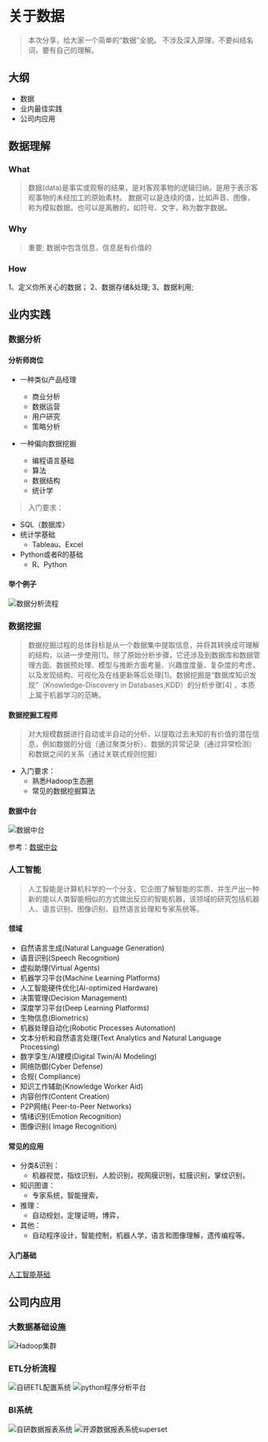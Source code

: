 # 关于数据

> 本次分享，给大家一个简单的“数据”全貌。
> 不涉及深入原理，不要纠结名词，要有自己的理解。

## 大纲

- 数据
- 业内最佳实践
- 公司内应用
  
## 数据理解

### What

> 数据(data)是事实或观察的结果，是对客观事物的逻辑归纳，是用于表示客观事物的未经加工的原始素材。
数据可以是连续的值，比如声音、图像，称为模拟数据。也可以是离散的，如符号、文字，称为数字数据。

### Why

> 重要;
> 数据中包含信息，信息是有价值的

### How

1、定义你所关心的数据；
2、数据存储&处理;
3、数据利用;

## 业内实践

### 数据分析

#### 分析师岗位

- 一种类似产品经理
  - 商业分析
  - 数据运营
  - 用户研究
  - 策略分析

- 一种偏向数据挖掘  
  - 编程语言基础
  - 算法
  - 数据结构
  - 统计学

> 入门要求：

- SQL（数据库）
- 统计学基础
  - Tableau、Excel
- Python或者R的基础
  - R、Python

#### 举个例子

![数据分析流程](./assets/v2-380a0f9a27f3ec3396fe1aec33ea8e38_720w.jpg)

### 数据挖掘

> 数据挖掘过程的总体目标是从一个数据集中提取信息，并将其转换成可理解的结构，以进一步使用[1]。除了原始分析步骤，它还涉及到数据库和数据管理方面、数据预处理、模型与推断方面考量、兴趣度度量、复杂度的考虑，以及发现结构、可视化及在线更新等后处理[1]。数据挖掘是“数据库知识发现”（Knowledge-Discovery in Databases,KDD）的分析步骤[4] ，本质上属于机器学习的范畴。

#### 数据挖掘工程师

> 对大规模数据进行自动或半自动的分析，以提取过去未知的有价值的潜在信息，例如数据的分组（通过聚类分析）、数据的异常记录（通过异常检测）和数据之间的关系（通过关联式规则挖掘）

- 入门要求：
  - 熟悉Hadoop生态圈
  - 常见的数据挖掘算法

#### 数据中台

![数据中台](./assets/数据中台产品架构.png)

参考：[数据中台](https://miaowenting.site/2020/03/24/%E5%85%B3%E4%BA%8E%E6%95%B0%E6%8D%AE%E4%B8%AD%E5%8F%B0%E7%9A%84%E6%80%9D%E8%80%83%E4%B8%8E%E6%80%BB%E7%BB%93/)

### 人工智能

> 人工智能是计算机科学的一个分支，它企图了解智能的实质，并生产出一种新的能以人类智能相似的方式做出反应的智能机器，该领域的研究包括机器人、语言识别、图像识别、自然语言处理和专家系统等。

#### 领域

- 自然语言生成(Natural Language Generation)
- 语音识别(Speech Recognition)
- 虚拟助理(Virtual Agents)
- 机器学习平台(Machine Learning Platforms)
- 人工智能硬件优化(AI-optimized Hardware)
- 决策管理(Decision Management)
- 深度学习平台(Deep Learning Platforms)
- 生物信息(Biometrics)
- 机器处理自动化(Robotic Processes Automation)
- 文本分析和自然语言处理(Text Analytics and Natural Language Processing)
- 数字孪生/AI建模(Digital Twin/AI Modeling)
- 网络防御(Cyber Defense)
- 合规( Compliance)
- 知识工作辅助(Knowledge Worker Aid)
- 内容创作(Content Creation)
- P2P网络( Peer-to-Peer Networks)
- 情绪识别(Emotion Recognition)
- 图像识别( Image Recognition)

#### 常见的应用

- 分类&识别：
  - 机器视觉，指纹识别，人脸识别，视网膜识别，虹膜识别，掌纹识别，
- 知识图谱：
  - 专家系统，智能搜索，
- 推理：
  - 自动规划，定理证明，博弈，
- 其他：
  - 自动程序设计，智能控制，机器人学，语言和图像理解，遗传编程等。

#### 入门基础

[人工智能基础](../人工智能基础.md)

## 公司内应用

### 大数据基础设施

![Hadoop集群](./assets/20200709155656.jpg)

### ETL分析流程

![自研ETL配置系统](./assets/20200709155159.jpg)
![python程序分析平台](./assets/20200709160042.jpg)

### BI系统

![自研数据报表系统](./assets/20200709154903.jpg)
![开源数据报表系统superset](./assets/20200709155451.jpg)
